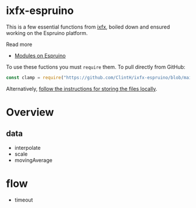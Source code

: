 # ixfx-espruino

This is a few essential functions from [ixfx](https://clinth.github.io/ixfx-docs/), boiled down and ensured working on the Espruino platform.

Read more
* [Modules on Espruino](https://www.espruino.com/Modules)

To use these fuctions you must `require` them. To pull directly from GitHub:

```js
const clamp = require("https://github.com/ClintH/ixfx-espruino/blob/main/clamp.js");
```

Alternatively, [follow the instructions for storing the files locally](https://www.espruino.com/Modules).

# Overview

## data

* interpolate
* scale
* movingAverage

# flow

* timeout